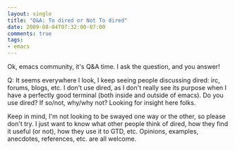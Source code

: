 ```yaml
---
layout: single
title: "Q&A: To dired or Not To dired"
date: 2009-08-04T07:32:00-07:00
comments: true
tags:
- emacs
---
```

Ok, emacs community, it's Q&A time. I ask the question, and you answer!
<!--more-->
Q: It seems everywhere I look, I keep seeing people discussing dired: irc, forums, blogs, etc. I don't use dired, as I don't really see its purpose when I have a perfectly good terminal (both inside and outside of emacs). Do you use dired? If so/not, why/why not? Looking for insight here folks.

Keep in mind, I'm not looking to be swayed one way or the other, so please don't try. I just want to know what other people think of dired, how they find it useful (or not), how they use it to GTD, etc. Opinions, examples, anecdotes, references, etc. are all welcome.
